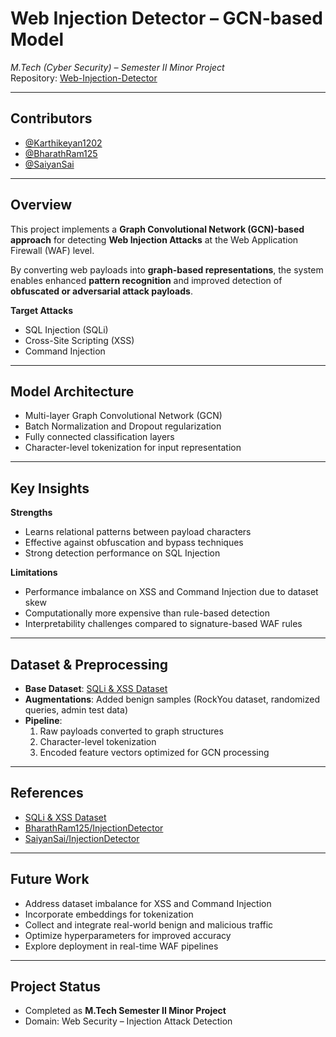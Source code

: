 # Web Injection Detector – GCN-based Model  
*M.Tech (Cyber Security) – Semester II Minor Project*  
Repository: [Web-Injection-Detector](https://github.com/Karthikeyan1202/Web-Injection-Detector)  

---

## Contributors
- [@Karthikeyan1202](https://github.com/Karthikeyan1202)  
- [@BharathRam125](https://github.com/BharathRam125)  
- [@SaiyanSai](https://github.com/SaiyanSai)  

---

## Overview
This project implements a **Graph Convolutional Network (GCN)-based approach** for detecting **Web Injection Attacks** at the Web Application Firewall (WAF) level.  

By converting web payloads into **graph-based representations**, the system enables enhanced **pattern recognition** and improved detection of **obfuscated or adversarial attack payloads**.  

**Target Attacks**
- SQL Injection (SQLi)  
- Cross-Site Scripting (XSS)  
- Command Injection  

---

## Model Architecture
- Multi-layer Graph Convolutional Network (GCN)  
- Batch Normalization and Dropout regularization  
- Fully connected classification layers  
- Character-level tokenization for input representation  

---

## Key Insights
**Strengths**
- Learns relational patterns between payload characters  
- Effective against obfuscation and bypass techniques  
- Strong detection performance on SQL Injection  

**Limitations**
- Performance imbalance on XSS and Command Injection due to dataset skew  
- Computationally more expensive than rule-based detection  
- Interpretability challenges compared to signature-based WAF rules  

---

## Dataset & Preprocessing
- **Base Dataset**: [SQLi & XSS Dataset](https://www.kaggle.com/datasets/alextrinity/sqli-xss-dataset)  
- **Augmentations**: Added benign samples (RockYou dataset, randomized queries, admin test data)  
- **Pipeline**:  
  1. Raw payloads converted to graph structures  
  2. Character-level tokenization  
  3. Encoded feature vectors optimized for GCN processing  

---

## References
- [SQLi & XSS Dataset](https://www.kaggle.com/datasets/alextrinity/sqli-xss-dataset)  
- [BharathRam125/InjectionDetector](https://github.com/BharathRam125/InjectionDetector)  
- [SaiyanSai/InjectionDetector](https://github.com/SaiyanSai/InjectionDetector)  

---

## Future Work
- Address dataset imbalance for XSS and Command Injection  
- Incorporate embeddings for tokenization  
- Collect and integrate real-world benign and malicious traffic  
- Optimize hyperparameters for improved accuracy  
- Explore deployment in real-time WAF pipelines  

---

## Project Status
- Completed as **M.Tech Semester II Minor Project**  
- Domain: Web Security – Injection Attack Detection  

